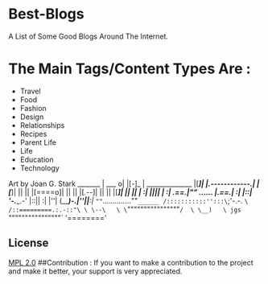# Best-Blogs
A List of Some Good Blogs Around The Internet. 
# The Main Tags/Content Types Are : 
* Travel
* Food
* Fashion
* Design 
* Relationships
* Recipes
* Parent Life
* Life
* Education 
* Technology 

Art by Joan G. Stark
                          _______
                         | ___  o|
                         |[_-_]_ |
      ______________     |[_____]|
     |.------------.|    |[_____]|
     ||            ||    |[====o]|
     ||            ||    |[_.--_]|
     ||            ||    |[_____]|
     ||            ||    |      :|
     ||____________||    |      :|
 .==.|""  ......    |.==.|      :|
 |::| '-.________.-' |::||      :|
 |''|  (__________)-.|''||______:|
 `""`_.............._\""`______
    /:::::::::::'':::\`;'-.-.  `\
   /::=========.:.-::"\ \ \--\   \
   \`""""""""""""""""`/  \ \__)   \
jgs `""""""""""""""""`    '========'

## License
[MPL 2.0](https://www.mozilla.org/en-US/MPL/2.0/FAQ/)
##Contribution :
If you want to make a contribution to the project and make it better, 
your support is very appreciated.
